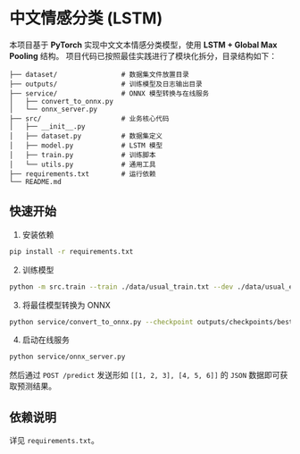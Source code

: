 # 中文情感分类 (LSTM)

本项目基于 **PyTorch** 实现中文文本情感分类模型，使用 **LSTM + Global Max Pooling** 结构。
项目代码已按照最佳实践进行了模块化拆分，目录结构如下：

```
├── dataset/                # 数据集文件放置目录
├── outputs/                # 训练模型及日志输出目录
├── service/                # ONNX 模型转换与在线服务
│   ├── convert_to_onnx.py
│   └── onnx_server.py
├── src/                    # 业务核心代码
│   ├── __init__.py
│   ├── dataset.py          # 数据集定义
│   ├── model.py            # LSTM 模型
│   ├── train.py            # 训练脚本
│   └── utils.py            # 通用工具
├── requirements.txt        # 运行依赖
└── README.md
```

## 快速开始

1. 安装依赖

```bash
pip install -r requirements.txt
```

2. 训练模型

```bash
python -m src.train --train ./data/usual_train.txt --dev ./data/usual_eval_labeled.txt --word2id ./data/word2id.json
```

3. 将最佳模型转换为 ONNX

```bash
python service/convert_to_onnx.py --checkpoint outputs/checkpoints/best.pt --vocab_size <VOCAB_SIZE>
```

4. 启动在线服务

```bash
python service/onnx_server.py
```

然后通过 `POST /predict` 发送形如 `[[1, 2, 3], [4, 5, 6]]` 的 `JSON` 数据即可获取预测结果。

## 依赖说明
详见 `requirements.txt`。